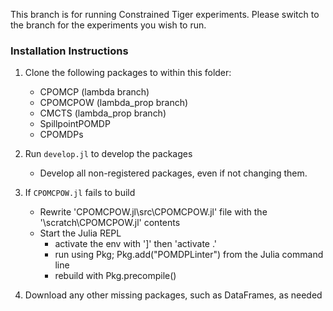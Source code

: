 This branch is for running Constrained Tiger experiments.
Please switch to the branch for the experiments you wish to run.
### Installation Instructions

1. Clone the following packages to within this folder:
    - CPOMCP (lambda branch)
    - CPOMCPOW (lambda_prop branch)
    - CMCTS (lambda_prop branch)
    - SpillpointPOMDP
    - CPOMDPs

2. Run `develop.jl` to develop the packages

    - Develop all non-registered packages, even if not changing them.

3. If `CPOMCPOW.jl` fails to build

    - Rewrite 'CPOMCPOW.jl\src\CPOMCPOW.jl' file with the '\scratch\CPOMCPOW.jl' contents
    - Start the Julia REPL
        - activate the env with ']' then 'activate .'
        - run using Pkg; Pkg.add("POMDPLinter") from the Julia command line
        - rebuild with Pkg.precompile()

4. Download any other missing packages, such as DataFrames, as needed
